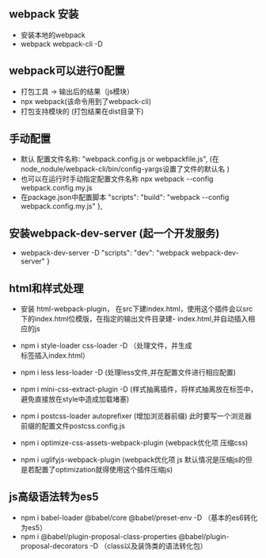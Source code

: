 ## webpack 安装
- 安装本地的webpack
- webpack webpack-cli -D

## webpack可以进行0配置
- 打包工具 -> 输出后的结果（js模块）
- npx webpack(该命令用到了webpack-cli)
- 打包支持模块的 (打包结果在dist目录下)

## 手动配置
- 默认 配置文件名称: "webpack.config.js or webpackfile.js",   (在node_nodule/webpack-cli/bin/config-yargs设置了文件的默认名 )
- 也可以在运行时手动指定配置文件名称 npx webpack --config webpack.config.my.js
- 在package.json中配置脚本
"scripts": 
    "build": "webpack --config webpack.config.my.js"
  },

## 安装webpack-dev-server (起一个开发服务)
- webpack-dev-server -D
"scripts": 
    "dev": "webpack webpack-dev-server"
}

## html和样式处理
  - 安装 html-webpack-plugin， 在src下建index.html，使用这个插件会以src下的index.html位模版，在指定的输出文件目录建- index.html,并自动插入相应的js

  - npm i style-loader css-loader -D  （处理文件，并生成<style></style>标签插入index.html）
  - npm i less less-loader -D (处理less文件,并在配置文件进行相应配置)

  - npm i mini-css-extract-plugin -D  (样式抽离插件，将样式抽离放在<link>标签中，避免直接放在style中造成加载堵塞)

  - npm i postcss-loader autoprefixer (增加浏览器前缀) 此时要写一个浏览器前缀的配置文件postcss.config.js

  - npm i optimize-css-assets-webpack-plugin (webpack优化项 压缩css)
  - npm i uglifyjs-webpack-plugin (webpack优化项 js 默认情况是压缩js的但是若配置了optimization就得使用这个插件压缩js)

## js高级语法转为es5
  - npm i babel-loader @babel/core @babel/preset-env -D （基本的es6转化为es5）
  - npm i @babel/plugin-proposal-class-properties @babel/plugin-proposal-decorators -D （class以及装饰类的语法转化包）

